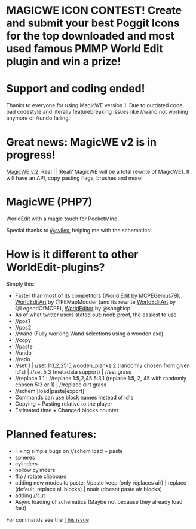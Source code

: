 # MAGICWE ICON CONTEST! Create and submit your best Poggit Icons for the top downloaded and most used famous PMMP World Edit plugin and win a prize!

# Support and coding ended!
Thanks to everyone for using MagicWE version 1.
Due to outdated code, bad codestyle and literally featurebreaking issues like //wand not working anymore or //undo failing.

# Great news: MagicWE v2 is in progress!
[MagicWE v.2](https://github.com/thebigsmileXD/MagicWEv2). Real || !Real?
MagicWE will be a total rewrite of MagicWE1. It will have an API, copy pasting flags, brushes and more!

# MagicWE (PHP7)
WorldEdit with a magic touch for PocketMine

Special thanks to [@svilex](https://github.com/svilex), helping me with the schematics!

# How is it different to other WorldEdit-plugins?
Simply this:
 - Faster than most of its competitors ([World Edit](http://www.minecraftforum.net/forums/minecraft-pocket-edition/mcpe-mods-tools/2295141-world-edit-plugin-for-pocketmine-0-9-5-0-10-4-by) by MCPEGenius79), [WorldEditArt](https://github.com/PEMapModder/Small-ZC-Plugins/tree/master/WorldEditArt) by @PEMapModder (and its rewrite [WorldEditArt](https://github.com/LegendOfMCPE/WorldEditArt) by @LegendOfMCPE), [WorldEditor](https://github.com/shoghicp/WorldEditor) by @shoghicp
 - As of what twitter users stated out: noob proof, the easiest to use
 - //pos1
 - //pos2
 - //wand (Fully working Wand selections using a wooden axe)
 - //copy
 - //paste
 - //undo
 - //redo
 - //set 1 | //set 1:3,2,25:5,wooden_planks:2 (randomly chosen from given id's) | //set 5:3 (metadata support) | //set grass
 - //replace 1 1 | //replace 1:5,2,45 5:3,1  (replace 1:5, 2, 45 with randomly chosen 5:3 or 1) | //replace dirt grass
 - //schem [load|paste|export]
 - Commands can use block names instead of id's
 - Copying + Pasting relative to the player
 - Estimated time + Changed blocks counter

# Planned features:
 - Fixing simple bugs on //schem load + paste
 - spheres
 - cylinders
 - hollow cylinders
 - flip / rotate clipboard
 - adding new modes to paste: //paste keep (only replaces air) | replace (default, replace all blocks) | noair (doesnt paste air blocks)
 - adding //cut
 - Async loading of schematics (Maybe not because they already load fast)

For commands see the [This issue](https://github.com/thebigsmileXD/MagicWE/issues/3)
